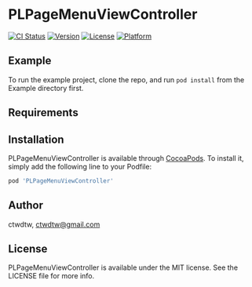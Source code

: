 # PLPageMenuViewController

[![CI Status](http://img.shields.io/travis/ctwdtw/PLPageMenuViewController.svg?style=flat)](https://travis-ci.org/ctwdtw/PLPageMenuViewController)
[![Version](https://img.shields.io/cocoapods/v/PLPageMenuViewController.svg?style=flat)](http://cocoapods.org/pods/PLPageMenuViewController)
[![License](https://img.shields.io/cocoapods/l/PLPageMenuViewController.svg?style=flat)](http://cocoapods.org/pods/PLPageMenuViewController)
[![Platform](https://img.shields.io/cocoapods/p/PLPageMenuViewController.svg?style=flat)](http://cocoapods.org/pods/PLPageMenuViewController)

## Example

To run the example project, clone the repo, and run `pod install` from the Example directory first.

## Requirements

## Installation

PLPageMenuViewController is available through [CocoaPods](http://cocoapods.org). To install
it, simply add the following line to your Podfile:

```ruby
pod 'PLPageMenuViewController'
```

## Author

ctwdtw, ctwdtw@gmail.com

## License

PLPageMenuViewController is available under the MIT license. See the LICENSE file for more info.
